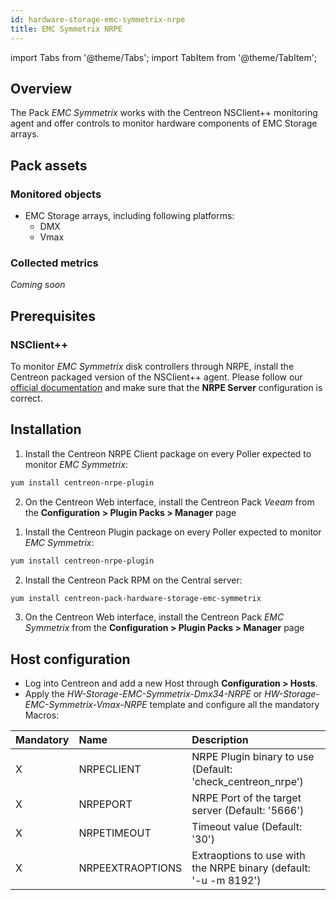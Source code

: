 ```yaml
---
id: hardware-storage-emc-symmetrix-nrpe
title: EMC Symmetrix NRPE
---
```

import Tabs from '@theme/Tabs';
import TabItem from '@theme/TabItem';


## Overview

The Pack *EMC Symmetrix* works with the Centreon NSClient++ monitoring
agent and offer controls to monitor hardware components of EMC Storage arrays. 

## Pack assets

### Monitored objects

* EMC Storage arrays, including following platforms:
    * DMX
    * Vmax

### Collected metrics

*Coming soon*

## Prerequisites

### NSClient++

To monitor *EMC Symmetrix* disk controllers through NRPE, install the Centreon packaged version 
of the NSClient++ agent. Please follow our [official documentation](../getting-started/how-to-guides/centreon-nsclient-tutorial.md) 
and make sure that the **NRPE Server** configuration is correct.

## Installation 

<Tabs groupId="sync">
<TabItem value="Online License" label="Online License">

1. Install the Centreon NRPE Client package on every Poller expected to monitor *EMC Symmetrix*:

```bash
yum install centreon-nrpe-plugin
```

2. On the Centreon Web interface, install the Centreon Pack *Veeam* 
from the **Configuration > Plugin Packs > Manager** page

</TabItem>
<TabItem value="Offline License" label="Offline License">

1. Install the Centreon Plugin package on every Poller expected to monitor *EMC Symmetrix*:

```bash
yum install centreon-nrpe-plugin
```

2. Install the Centreon Pack RPM on the Central server:

```bash
yum install centreon-pack-hardware-storage-emc-symmetrix
```

3. On the Centreon Web interface, install the Centreon Pack *EMC Symmetrix* 
from the **Configuration > Plugin Packs > Manager** page

</TabItem>
</Tabs>

## Host configuration

* Log into Centreon and add a new Host through **Configuration > Hosts**.
* Apply the *HW-Storage-EMC-Symmetrix-Dmx34-NRPE* or *HW-Storage-EMC-Symmetrix-Vmax-NRPE* 
template and configure all the mandatory Macros:

| Mandatory | Name             | Description                                                      |
|:----------|:-----------------|:---------------------------------------------------------------- |
| X         | NRPECLIENT       | NRPE Plugin binary to use (Default: 'check_centreon_nrpe')       |
| X         | NRPEPORT         | NRPE Port of the target server (Default: '5666')                 |
| X         | NRPETIMEOUT      | Timeout value (Default: '30')                                    |
| X         | NRPEEXTRAOPTIONS | Extraoptions to use with the NRPE binary (default: '-u -m 8192') |